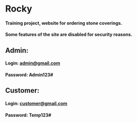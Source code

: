 # Rocky

#### Training project, website for ordering stone coverings.

#### Some features of the site are disabled for security reasons.

## Admin:
#### Login: admin@gmail.com
#### Password: Admin123#

## Customer:
#### Login: customer@gmail.com
#### Password: Temp123#
